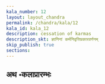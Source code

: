 ```yaml
---
kala_number: 12
layout: layout_chandra
permalink: /chandra/kala/12
kala_id: kala_12
description: cessation of karmas
description_skt: ज्ञानिनां कर्मनिवृत्तिप्रकारवर्णनम्
skip_publish: true
sections:
---
```


<h2 class="skt">अथ ॰कलाप्रारम्भः</h2>

